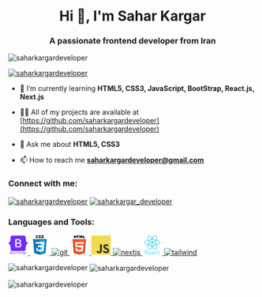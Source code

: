 <h1 align="center">Hi 👋, I'm Sahar Kargar</h1>
<h3 align="center">A passionate frontend developer from Iran</h3>

<p align="left"> <img src="https://komarev.com/ghpvc/?username=saharkargardeveloper&label=Profile%20views&color=0e75b6&style=flat" alt="saharkargardeveloper" /> </p>

<p align="left"> <a href="https://github.com/ryo-ma/github-profile-trophy"><img src="https://github-profile-trophy.vercel.app/?username=saharkargardeveloper" alt="saharkargardeveloper" /></a> </p>

- 🌱 I’m currently learning **HTML5, CSS3, JavaScript, BootStrap, React.js, Next.js**

- 👨‍💻 All of my projects are available at [https://github.com/saharkargardeveloper](https://github.com/saharkargardeveloper)

- 💬 Ask me about **HTML5, CSS3**

- 📫 How to reach me **saharkargardeveloper@gmail.com**

<h3 align="left">Connect with me:</h3>
<p align="left">
<a href="https://linkedin.com/in/saharkargardeveloper" target="blank"><img align="center" src="https://raw.githubusercontent.com/rahuldkjain/github-profile-readme-generator/master/src/images/icons/Social/linked-in-alt.svg" alt="saharkargardeveloper" height="30" width="40" /></a>
<a href="https://instagram.com/saharkargar_developer" target="blank"><img align="center" src="https://raw.githubusercontent.com/rahuldkjain/github-profile-readme-generator/master/src/images/icons/Social/instagram.svg" alt="saharkargar_developer" height="30" width="40" /></a>
</p>

<h3 align="left">Languages and Tools:</h3>
<p align="left"> <a href="https://getbootstrap.com" target="_blank" rel="noreferrer"> <img src="https://raw.githubusercontent.com/devicons/devicon/master/icons/bootstrap/bootstrap-plain-wordmark.svg" alt="bootstrap" width="40" height="40"/> </a> <a href="https://www.w3schools.com/css/" target="_blank" rel="noreferrer"> <img src="https://raw.githubusercontent.com/devicons/devicon/master/icons/css3/css3-original-wordmark.svg" alt="css3" width="40" height="40"/> </a> <a href="https://git-scm.com/" target="_blank" rel="noreferrer"> <img src="https://www.vectorlogo.zone/logos/git-scm/git-scm-icon.svg" alt="git" width="40" height="40"/> </a> <a href="https://www.w3.org/html/" target="_blank" rel="noreferrer"> <img src="https://raw.githubusercontent.com/devicons/devicon/master/icons/html5/html5-original-wordmark.svg" alt="html5" width="40" height="40"/> </a> <a href="https://developer.mozilla.org/en-US/docs/Web/JavaScript" target="_blank" rel="noreferrer"> <img src="https://raw.githubusercontent.com/devicons/devicon/master/icons/javascript/javascript-original.svg" alt="javascript" width="40" height="40"/> </a> <a href="https://nextjs.org/" target="_blank" rel="noreferrer"> <img src="https://cdn.worldvectorlogo.com/logos/nextjs-2.svg" alt="nextjs" width="40" height="40"/> </a> <a href="https://reactjs.org/" target="_blank" rel="noreferrer"> <img src="https://raw.githubusercontent.com/devicons/devicon/master/icons/react/react-original-wordmark.svg" alt="react" width="40" height="40"/> </a> <a href="https://tailwindcss.com/" target="_blank" rel="noreferrer"> <img src="https://www.vectorlogo.zone/logos/tailwindcss/tailwindcss-icon.svg" alt="tailwind" width="40" height="40"/> </a> </p>

<p><img align="left" src="https://github-readme-stats.vercel.app/api/top-langs?username=saharkargardeveloper&show_icons=true&locale=en&layout=compact" alt="saharkargardeveloper" /></p>

<p>&nbsp;<img align="center" src="https://github-readme-stats.vercel.app/api?username=saharkargardeveloper&show_icons=true&locale=en" alt="saharkargardeveloper" /></p>

<p><img align="center" src="https://github-readme-streak-stats.herokuapp.com/?user=saharkargardeveloper&" alt="saharkargardeveloper" /></p>
